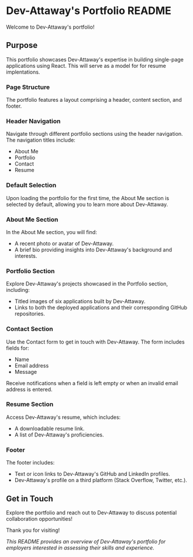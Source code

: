 # Dev-Attaway's Portfolio README

Welcome to Dev-Attaway's portfolio!

## Purpose

This portfolio showcases Dev-Attaway's expertise in building single-page applications using React. 
This will serve as a model for for resume implentations.

### Page Structure

The portfolio features a layout comprising a header, content section, and footer.

### Header Navigation

Navigate through different portfolio sections using the header navigation. The navigation titles include:

- About Me
- Portfolio
- Contact
- Resume

### Default Selection

Upon loading the portfolio for the first time, the About Me section is selected by default, allowing you to learn more about Dev-Attaway.

### About Me Section

In the About Me section, you will find:

- A recent photo or avatar of Dev-Attaway.
- A brief bio providing insights into Dev-Attaway's background and interests.

### Portfolio Section

Explore Dev-Attaway's projects showcased in the Portfolio section, including:

- Titled images of six applications built by Dev-Attaway.
- Links to both the deployed applications and their corresponding GitHub repositories.

### Contact Section

Use the Contact form to get in touch with Dev-Attaway. The form includes fields for:

- Name
- Email address
- Message

Receive notifications when a field is left empty or when an invalid email address is entered.

### Resume Section

Access Dev-Attaway's resume, which includes:

- A downloadable resume link.
- A list of Dev-Attaway's proficiencies.

### Footer

The footer includes:

- Text or icon links to Dev-Attaway's GitHub and LinkedIn profiles.
- Dev-Attaway's profile on a third platform (Stack Overflow, Twitter, etc.).

## Get in Touch

Explore the portfolio and reach out to Dev-Attaway to discuss potential collaboration opportunities!

Thank you for visiting!

*This README provides an overview of Dev-Attaway's portfolio for employers interested in assessing their skills and experience.*
